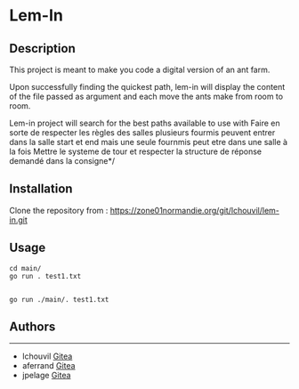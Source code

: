 # Lem-In

## Description
This project is meant to make you code a digital version of an ant farm.

Upon successfully finding the quickest path, lem-in will display the content of the file passed as argument and each move the ants make from room to room.

Lem-in project will search for the best paths available to use with 
	Faire en sorte de respecter les règles des salles plusieurs fourmis peuvent entrer dans la salle start et
	end mais une seule fournmis peut etre dans une salle à la fois
	Mettre le systeme de tour et respecter la structure de réponse demandé dans la consigne*/

## Installation
Clone the repository from : https://zone01normandie.org/git/lchouvil/lem-in.git

## Usage

```
cd main/
go run . test1.txt


go run ./main/. test1.txt
```

## Authors
_______
+ lchouvil [Gitea](https://zone01normandie.org/git/lchouvil)
+ aferrand  [Gitea](https://zone01normandie.org/git/aferrand)
+ jpelage  [Gitea](https://zone01normandie.org/git/jpelage)